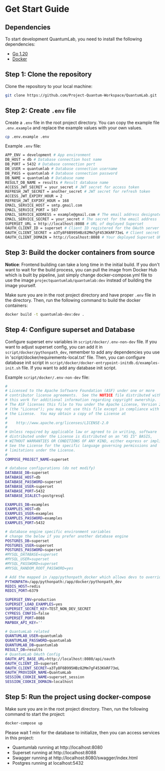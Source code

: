 # Get Start Guide
## Dependencies
To start development QuantumLab, you need to install the following dependencies:
- [Go 1.20](https://go.dev/doc/install)
- [Docker](https://docs.docker.com/get-docker/)

## Step 1: Clone the repository
Clone the repository to your local machine:
```sh
git clone https://github.com/Project-Quantum-Workspace/QuantumLab.git
```

## Step 2: Create `.env` file
Create a `.env` file in the root project directory. You can copy the example file `.env.example` and replace the example values with your own values.
```sh
cp .env.example .env
```
Example `.env` file:
```sh
APP_ENV = development # App environment
DB_HOST = db # Database connection host name
DB_PORT = 5432 # Database connection port
DB_USER = quantumlab # Database connection username
DB_PASS = quantumlab # Database connection password
DB_NAME = quantumlab # Database name
RESULT_DB_NAME = results # Result database name
ACCESS_JWT_SECRET = your_secret # JWT secret for access token
REFRESH_JWT_SECRET = another_secret # JWT secret for refresh token
ACCESS_JWT_EXPIRY_HOUR = 2
REFRESH_JWT_EXPIRY_HOUR = 168
EMAIL_SERVICE_HOST = smtp.gmail.com
EMAIL_SERVICE_PORT = 587
EMAIL_SERVICE_ADDRESS = example@gmail.com # The email address designated for email service
EMAIL_SERVICE_SECRET = your_secret # The secret for the email address
SUPERSET_URL = http://localhost:8088 # URL of deployed Superset
OAUTH_CLIENT_ID = superset # Client ID registered for the OAuth server
OAUTH_CLIENT_SECRET = a3Ty8F6B995HBz82Mm7gF453KkRF73eL # Client secret for OAuth
OAUTH_CLIENT_DOMAIN = http://localhost:8088 # Your deployed Superset URL
```

## Step 3: Build the docker containers from source
**Notice**: Frontend building can take a long time in the initial build. If you don't want to wait for the build process, you can pull the image from Docker Hub which is built by pipeline, just simply change docker-compose.yml file to use the image `projectquantumlab/quantumlab:dev` instead of building the image yourself.

Make sure you are in the root project directory and have proper `.env` file in the directory. Then, run the following command to build the docker containers:
```sh
docker build -t quantumlab-dev:dev .
```
## Step 4: Configure superset and Database
Configure superset env variables in `script/docker/.env-non-dev` file. If you want to adjust superset config, you can add it in `script/docker/pythonpath_dev`, remember to add any dependencies you use in 'script/docker/requirements-local.txt' file.
Then, you can configure database init script in `script/docker/docker-entrypoint-initdb.d/examples-init.sh` file. If you want to add any database init script.

Example `script/docker/.env-non-dev` file:
```sh
#
# Licensed to the Apache Software Foundation (ASF) under one or more
# contributor license agreements.  See the NOTICE file distributed with
# this work for additional information regarding copyright ownership.
# The ASF licenses this file to You under the Apache License, Version 2.0
# (the "License"); you may not use this file except in compliance with
# the License.  You may obtain a copy of the License at
#
#    http://www.apache.org/licenses/LICENSE-2.0
#
# Unless required by applicable law or agreed to in writing, software
# distributed under the License is distributed on an "AS IS" BASIS,
# WITHOUT WARRANTIES OR CONDITIONS OF ANY KIND, either express or implied.
# See the License for the specific language governing permissions and
# limitations under the License.
#
COMPOSE_PROJECT_NAME=superset

# database configurations (do not modify)
DATABASE_DB=superset
DATABASE_HOST=db
DATABASE_PASSWORD=superset
DATABASE_USER=superset
DATABASE_PORT=5432
DATABASE_DIALECT=postgresql

EXAMPLES_DB=examples
EXAMPLES_HOST=db
EXAMPLES_USER=examples
EXAMPLES_PASSWORD=examples
EXAMPLES_PORT=5432

# database engine specific environment variables
# change the below if you prefer another database engine
POSTGRES_DB=superset
POSTGRES_USER=superset
POSTGRES_PASSWORD=superset
#MYSQL_DATABASE=superset
#MYSQL_USER=superset
#MYSQL_PASSWORD=superset
#MYSQL_RANDOM_ROOT_PASSWORD=yes

# Add the mapped in /app/pythonpath_docker which allows devs to override stuff
PYTHONPATH=/app/pythonpath:/app/docker/pythonpath_dev
REDIS_HOST=redis
REDIS_PORT=6379

SUPERSET_ENV=production
SUPERSET_LOAD_EXAMPLES=yes
SUPERSET_SECRET_KEY=TEST_NON_DEV_SECRET
CYPRESS_CONFIG=false
SUPERSET_PORT=8088
MAPBOX_API_KEY=''

# QuantumLab related
QUANTUMLAB_USER=quantumlab
QUANTUMLAB_PASSWORD=quantumlab
QUANTUMLAB_DB=quantumlab
RESULT_DB=results
# QuantumLab OAuth Config
OAUTH_API_BASE_URL=http://localhost:8080/api/oauth
OAUTH_CLIENT_ID=superset
OAUTH_CLIENT_SECRET=a3Ty8F6B995HBz82Mm7gF453KkRF73eL
OAUTH_PROVIDER_NAME=QuantumLab
SESSION_COOKIE_NAME=superset_session
SESSION_COOKIE_DOMAIN=localhost
```
## Step 5: Run the project using docker-compose
Make sure you are in the root project directory. Then, run the following command to start the project:
```sh
docker-compose up
```
Please wait 1 min for the database to initialize, then you can access services in this project:
- Quantumlab running at http://localhost:8080
- Superset running at http://localhost:8088
- Swagger running at http://localhost:8080/swagger/index.html
- Postgres running at localhost:5432